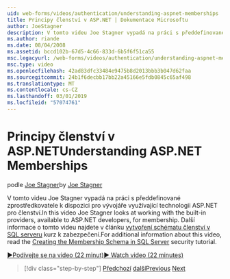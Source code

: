 ```yaml
---
uid: web-forms/videos/authentication/understanding-aspnet-memberships
title: Principy členství v ASP.NET | Dokumentace Microsoftu
author: JoeStagner
description: V tomto videu Joe Stagner vypadá na práci s předdefinované zprostředkovatele k dispozici pro vývojáře využívající technologii ASP.NET pro členství. Další informace o Tent...
ms.author: riande
ms.date: 08/04/2008
ms.assetid: bccd102b-67d5-4c66-833d-6b5f6f51ca55
msc.legacyurl: /web-forms/videos/authentication/understanding-aspnet-memberships
msc.type: video
ms.openlocfilehash: 42ad83dfc33484e9475b8d2013bbb3b047d62faa
ms.sourcegitcommit: 24b1f6decbb17bb22a45166e5fdb0845c65af498
ms.translationtype: MT
ms.contentlocale: cs-CZ
ms.lasthandoff: 03/01/2019
ms.locfileid: "57074761"
---
```

<a name="understanding-aspnet-memberships"></a><span data-ttu-id="06efa-104">Principy členství v ASP.NET</span><span class="sxs-lookup"><span data-stu-id="06efa-104">Understanding ASP.NET Memberships</span></span>
====================
<span data-ttu-id="06efa-105">podle [Joe Stagner](https://github.com/JoeStagner)</span><span class="sxs-lookup"><span data-stu-id="06efa-105">by [Joe Stagner](https://github.com/JoeStagner)</span></span>

<span data-ttu-id="06efa-106">V tomto videu Joe Stagner vypadá na práci s předdefinované zprostředkovatele k dispozici pro vývojáře využívající technologii ASP.NET pro členství.</span><span class="sxs-lookup"><span data-stu-id="06efa-106">In this video Joe Stagner looks at working with the built-in providers, available to ASP.NET developers, for membership.</span></span> <span data-ttu-id="06efa-107">Další informace o tomto videu najdete v článku [vytvoření schématu členství v SQL serveru](../../overview/older-versions-security/membership/creating-the-membership-schema-in-sql-server-vb.md) kurz k zabezpečení.</span><span class="sxs-lookup"><span data-stu-id="06efa-107">For additional information about this video, read the [Creating the Membership Schema in SQL Server](../../overview/older-versions-security/membership/creating-the-membership-schema-in-sql-server-vb.md) security tutorial.</span></span>

[<span data-ttu-id="06efa-108">&#9654;Podívejte se na video (22 minut)</span><span class="sxs-lookup"><span data-stu-id="06efa-108">&#9654; Watch video (22 minutes)</span></span>](https://channel9.msdn.com/Blogs/ASP-NET-Site-Videos/understanding-aspnet-memberships)

> [!div class="step-by-step"]
> <span data-ttu-id="06efa-109">[Předchozí](use-custom-principal-objects.md)
> [další](configuring-sql-to-work-with-membership-schemas.md)</span><span class="sxs-lookup"><span data-stu-id="06efa-109">[Previous](use-custom-principal-objects.md)
[Next](configuring-sql-to-work-with-membership-schemas.md)</span></span>
